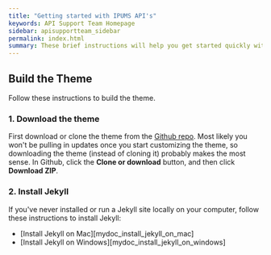 ```yaml
---
title: "Getting started with IPUMS API's"
keywords: API Support Team Homepage
sidebar: apisupportteam_sidebar
permalink: index.html
summary: These brief instructions will help you get started quickly with the theme. The other topics in this help provide additional information and detail about working with other aspects of this theme and Jekyll.
---
```



## Build the Theme

Follow these instructions to build the theme.

### 1. Download the theme

First download or clone the theme from the [Github repo](https://github.com/tomjoht/documentation-theme-jekyll). Most likely you won't be pulling in updates once you start customizing the theme, so downloading the theme (instead of cloning it) probably makes the most sense. In Github, click the **Clone or download** button, and then click **Download ZIP**.

### 2. Install Jekyll

If you've never installed or run a Jekyll site locally on your computer, follow these instructions to install Jekyll:

* [Install Jekyll on Mac][mydoc_install_jekyll_on_mac]
* [Install Jekyll on Windows][mydoc_install_jekyll_on_windows]


